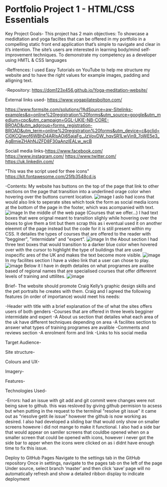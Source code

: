 # Portfolio Project 1 - HTML/CSS Essentials

Key Project Goals-
This project has 2 main objectives:
To showcase a medidtation and yoga faciltes that can be offered in my portfolio in a compelling static front end application that’s simple to navigate and clear in it’s intention. The site’s users are interested in learning body/mind self-improvement techniques.
To demonstrate my competency as a developer using HMTL & CSS languages


-Reffrences: I  used Easy Tutorials on YouTube to help me structure my website and to have the right values for example images, padding and alligning text.

-Repository: https://dom123x456.github.io/Yoga-meditation-website/

External links used- https://www.yogapilatesbolton.com/ 

https://www.formsite.com/solutions/?AdSource=aw-Sitelinks-examples&q=online%20registration%20forms&utm_source=google&utm_medium=cpc&utm_campaign=GGL-UKIE-NB-CORE-BROAD&utm_adgroup=forms_registration-BROAD&utm_term=online%20registration%20forms&utm_device=c&gclid=Cj0KCQjwof6WBhD4ARIsAOi65ajaFg_JzVovDW_hqvSR1LwVin9_7oWE5e3_AgBmieZHAhNJZFD8F30aAnzIEALw_wcB   

Sociall media links-https://www.facebook.com/ https://www.instagram.com/ https://www.twitter.com/ https://uk.linkedin.com/

"This was the script used for thee icons" https://kit.fontawesome.com/25fb3548cd.js

-Contents:
My website has buttons on the top of the page that link to other sections on the page that transition into a underlined orage color when hovering over the buttons current location. 
![image](https://user-images.githubusercontent.com/108178672/181743185-bd63e693-50f8-4a6a-80f7-73dbb442a86c.png)
I aslo had icons that would also link to seperate sites which took the form as social media icons at the bottom of the page in the footer, which was acompanied with text.
![image](https://user-images.githubusercontent.com/108178672/181747326-11ebd97a-c0b6-4528-9e88-96b47db4c6aa.png)
In the middle of the web page (Courses that we offer...) I had text boxes that were orignal meant to transition slighly while hovering over the boxes to give them a tint but them scrap this as i eventual used it on another eleemnt of the page instead but the code for it is still present within my CSS. It detailes the types of courses that are offered to the reader with "begginer", "intermidate" and "expert".
![image](https://user-images.githubusercontent.com/108178672/181748087-8ce4e959-811d-4aaf-84a2-ad2b59ba2b2b.png)
In the About section I had three text boxes that would transition to a darker blue color when hovered over with the cursor to highlight the type of buildings that are used inspecific ares of the UK and makes the text become more visible.
![image](https://user-images.githubusercontent.com/108178672/181748948-71e01796-de7e-4e5c-a1a1-322a86b0a25d.png)
In my facilites section I have a video link that a user can chose to play.
![image](https://user-images.githubusercontent.com/108178672/181751134-d78d60f1-880b-46ab-805b-ac7a75a51b77.png)
Below it I have in depth detailes on what programes are avalibe based of regional names that are specialised courses that offer differennt levels of training and uttilites.
![image](https://user-images.githubusercontent.com/108178672/181751267-9fbe957b-186b-4a45-999f-74a98dec0f0a.png)



Brief- 
The website should promote Craig Kelly’s graphic design skills and the pet portraits he creates with them. Craig and I agreed the following features (in order of importance) would meet his needs:

-Header with title with a brief explanation of the of what the sites offers users of both genders
-Courses that are offered in three levels begginer intermidate and expert
-A About us section that detailes what each area of the uk have different techniques depending on area
-A facilites section to answer what types of training programes are avalible
-Comments and reviews section
-A enrolment form and link
-Links to his social media

Target Audience-

Site structure-

Colours and UX-

Imagery-

Features-

Technologies Used-

-Errors: had an issue with git add and git commit were changes were not being save to github. this was resloved by giving github permision to acsess but when putting in the request to the termilnal "resolve git issue" it came out as "riesolve getit ile issue" however the github is now working as desired. I also had developed a sliding bar that would only show on smaller screens howevre i did not mange to make it functional. I also had a side bar that would appear on samller screens that couldbe opened when on a smaller screen that could be opened with icons, however i never got the side bar to apper when the icons were clicked on as i didnt have enough time to fix this issue.

Deploy to GitHub Pages
Navigate to the settings tab in the GitHub repository
Once in settings, navigate to the pages tab on the left of the page
Under source, select branch ‘master’ and then click ‘save’
page will no automatically refresh and show a detailed ribbon display to indicate deployment




